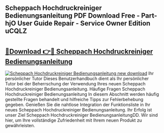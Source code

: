 ## Scheppach Hochdruckreiniger Bedienungsanleitung PDF Download Free - Part-hjO User Guide Repair - Service Owner Edition uCQLZ

# <h2><a href="http://df3q3j.blite.top/?on=Scheppach+Hochdruckreiniger+Bedienungsanleitung">🔗Download 👉🔴 Scheppach Hochdruckreiniger Bedienungsanleitung</a></h2>

[![Scheppach Hochdruckreiniger Bedienungsanleitung new download](https://i.imgur.com/lujVjoI.png)](http://df3q3j.blite.top/?on=Scheppach+Hochdruckreiniger+Bedienungsanleitung)
Ihr persönlicher Tutor Dieses Benutzerhandbuch dient als Ihr persönlicher Tutor bei der Beherrschung der Verwendung Ihres neuen Scheppach Hochdruckreiniger Bedienungsanleitung. Häufige Fragen Scheppach Hochdruckreiniger Bedienungsanleitung In diesem Abschnitt werden häufig gestellte Fragen behandelt und hilfreiche Tipps zur Fehlerbehebung gegeben. Genießen Sie die nahtlose Integration der Funktionsliste in Ihr neues Scheppach Hochdruckreiniger Bedienungsanleitung. Ihr Erfolg ist unser Ziel Scheppach Hochdruckreiniger BedienungsanleitungDD. Wir sind hier, um Ihre vollständige Zufriedenheit mit Ihrem neuen Produkt zu gewährleisten.
